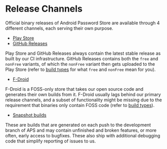 # Release Channels

Official binary releases of Android Password Store are available through 4 different channels, each serving their own purpose.

- [Play Store]
- [GitHub Releases]

Play Store and GitHub Releases always contain the latest stable release as built by our CI infrastructure. GitHub Releases contains both the `free` and `nonFree` variants, of which the `nonFree` variant then gets uploaded to the Play Store (refer to [build types] for what `free` and `nonFree` mean for you).

- [F-Droid]

F-Droid is a FOSS-only store that takes our open source code and generates their own builds from it. F-Droid usually lags behind our primary release channels, and a subset of functionality might be missing due to the requirement that binaries only contain FOSS code (refer to [build types]).

- [Snapshot builds]

These are builds that are generated on each push to the development branch of APS and may contain unfinished and broken features, or more often, early access to bugfixes. These also ship with additional debugging code that simplify reporting of issues to us.


[play store]: https://play.google.com/store/apps/details?id=dev.msfjarvis.aps
[github releases]: https://github.com/Android-Password-Store/Android-Password-Store/releases
[f-droid]: https://f-droid.org/en/packages/dev.msfjarvis.aps
[build types]: build-types
[snapshot builds]: https://dl.msfjarvis.dev/APS